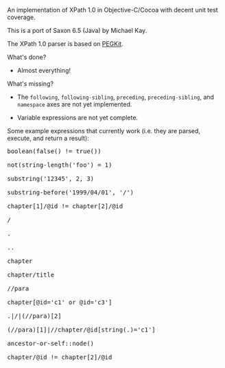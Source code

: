 An implementation of XPath 1.0 in Objective-C/Cocoa with decent unit test coverage.

This is a port of Saxon 6.5 (Java) by Michael Kay.

The XPath 1.0 parser is based on [PEGKit](http://www.github.com/itod/pegkit).

What's done?

* Almost everything!

What's missing?

* The `following`, `following-sibling`, `preceding`, `preceding-sibling`, and `namespace` axes are not yet implemented.

* Variable expressions are not yet complete.



Some example expressions that currently work (i.e. they are parsed, execute, and return a result):

<pre>
boolean(false() != true())

not(string-length('foo') = 1)

substring('12345', 2, 3)

substring-before('1999/04/01', '/')

chapter[1]/@id != chapter[2]/@id

/

.

.. 

chapter

chapter/title

//para

chapter[@id='c1' or @id='c3']

.|/|(//para)[2]

(//para)[1]|//chapter/@id[string(.)='c1']

ancestor-or-self::node()

chapter/@id != chapter[2]/@id

</pre>